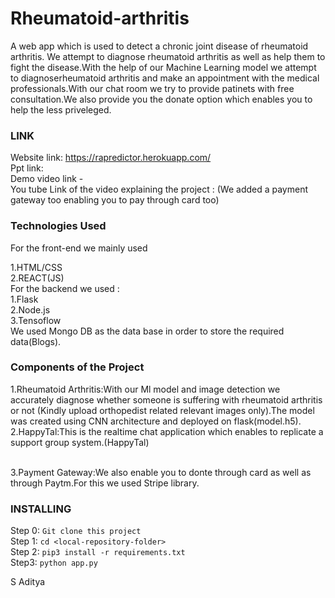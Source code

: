 # Rheumatoid-arthritis

A web app which is used to detect a chronic joint disease of rheumatoid arthritis. We attempt to diagnose rheumatoid arthritis as well as help them to fight the disease.With the help of our Machine Learning model we attempt to diagnoserheumatoid arthritis and make an appointment with the medical professionals.With our chat room we try to provide patinets with free consultation.We also provide you the donate option which enables you to help the less priveleged.  
### LINK
Website link: https://rapredictor.herokuapp.com/ <br>
Ppt link: <br>
Demo video link -  <br>
You tube Link of the video explaining the project : (We added a payment gateway too enabling you to pay through card too)<br>
### Technologies Used
For the front-end we mainly used 

1.HTML/CSS<br>
2.REACT(JS)<br>
For the backend we used :<br>
1.Flask<br>
2.Node.js<br>
3.Tensoflow<br>
We used Mongo DB as the data base in order to store the required data(Blogs).
### Components of the Project
1.Rheumatoid Arthritis:With our Ml model and image detection we accurately diagnose whether someone is suffering with rheumatoid arthritis or not (Kindly upload orthopedist related relevant images only).The model was created using CNN architecture and deployed on flask(model.h5).<br>
2.HappyTal:This is the realtime chat application which enables to replicate a support group system.(HappyTal)<br>
<br>

3.Payment Gateway:We also enable you to donte through card as well as through Paytm.For this we used Stripe library.
### INSTALLING
Step 0: ```Git clone this project```<br>
Step 1: ```cd <local-repository-folder>``` <br>
Step 2: ```pip3 install -r requirements.txt```<br>
Step3: ```python app.py```<br>

S Aditya<br>


